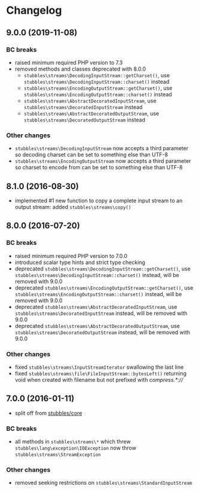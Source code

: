 # Changelog

## 9.0.0 (2019-11-08)

### BC breaks

* raised minimum required PHP version to 7.3
* removed methods and classes deprecated with 8.0.0
  * `stubbles\streams\DecodingInputStream::getCharset()`, use `stubbles\streams\DecodingInputStream::charset()` instead
  * `stubbles\streams\EncodingOutputStream::getCharset()`, use `stubbles\streams\EncodingOutputStream::charset()` instead
  * `stubbles\streams\AbstractDecoratedInputStream`, use `stubbles\streams\DecoratedInputStream` instead
  * `stubbles\streams\AbstractDecoratedOutputStream`, use `stubbles\streams\DecoratedOutputStream` instead

### Other changes

* `stubbles\streams\DecodingInputStream` now accepts a third parameter so decoding charset can be set to something else than UTF-8
* `stubbles\streams\EncodingOutputStream` now accepts a third parameter so charset to encode from can be set to something else than UTF-8

## 8.1.0 (2016-08-30)

* implemented #1 new function to copy a complete input stream to an output stream: added `stubbles\streams\copy()`

## 8.0.0 (2016-07-20)

### BC breaks

* raised minimum required PHP version to 7.0.0
* introduced scalar type hints and strict type checking
* deprecated `stubbles\streams\DecodingInputStream::getCharset()`, use `stubbles\streams\DecodingInputStream::charset()` instead, will be removed with 9.0.0
* deprecated `stubbles\streams\EncodingOutputStream::getCharset()`, use `stubbles\streams\EncodingOutputStream::charset()` instead, will be removed with 9.0.0
* deprecated `stubbles\streams\AbstractDecoratedInputStream`, use `stubbles\streams\DecoratedInputStream` instead, will be removed with 9.0.0
* deprecated `stubbles\streams\AbstractDecoratedOutputStream`, use `stubbles\streams\DecoratedOutputStream` instead, will be removed with 9.0.0

### Other changes

* fixed `stubbles\streams\InputStreamIterator` swallowing the last line
* fixed `stubbles\streams\file\FileInputStream::bytesLeft()` returning void when created with filename but not prefixed with _compress.*://_

## 7.0.0 (2016-01-11)

* split off from [stubbles/core](https://github.com/stubbles/stubbles-core)

### BC breaks

* all methods in `stubbles\streams\*` which threw `stubbles\lang\exception\IOException` now throw `stubbles\streams\StreamException`

### Other changes

* removed seeking restrictions on `stubbles\streams\StandardInputStream`

